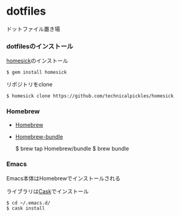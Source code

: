 dotfiles
========

ドットファイル置き場

### dotfilesのインストール

[homesick](https://github.com/technicalpickles/homesick)のインストール

    $ gem install homesick

リポジトリをclone

    $ homesick clone https://github.com/technicalpickles/homesick

### Homebrew

- [Homebrew](http://brew.sh/index_ja.html)
- [Homebrew-bundle](https://github.com/Homebrew/homebrew-bundle)

    $ brew tap Homebrew/bundle
    $ brew bundle

### Emacs

Emacs本体はHomebrewでインストールされる

ライブラリは[Cask](https://cask.readthedocs.org/)でインストール

    $ cd ~/.emacs.d/
    $ cask install
